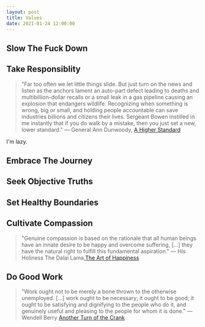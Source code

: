 ```yaml
---
layout: post
title: Values
date: 2021-01-24 12:00:00
---
```


## Slow The Fuck Down

## Take Responsiblity

> "Far too often we let little things slide. But just turn on the news and listen as the anchors lament an auto-part defect leading to deaths and multibillion-dollar recalls or a small leak in a gas pipeline causing an explosion that endangers wildlife. Recognizing when something is wrong, big or small, and holding people accountable can save industries billions and citizens their lives. Sergeant Bowen instilled in me instantly that if you do walk by a mistake, then you just set a new, lower standard." — General Ann Dunwoody, [A Higher Standard](https://www.thriftbooks.com/w/a-higher-standard/15637943/?resultid=857828ea-688a-4c71-9d0d-d781ddede3ae#edition=18971175&idiq=24068799)

I'm lazy.

## Embrace The Journey

## Seek Objective Truths

## Set Healthy Boundaries

## Cultivate Compassion

> "Genuine compassion is based on the rationale that all human beings have an innate desire to be happy and overcome suffering, \[...\] they have the natural right to fulfill this fundamental aspiration." — His Holiness The Dalai Lama,[The Art of Happiness](https://www.thriftbooks.com/w/the-art-of-happiness-a-handbook-for-living-by-dalai-lama-xiv/245744/)

## Do Good Work

> "Work ought not to be merely a bone thrown to the otherwise unemployed. \[...\] work ought to be necessary; it ought to be good; it ought to be satisfying and dignifying to the people who do it, and genuinely useful and pleasing to the people for whom it is done." — Wendell Berry [Another Turn of the Crank](https://www.thriftbooks.com/w/another-turn-of-the-crank-essays_wendell-berry/372608/item/#edition=3242441&idiq=2733773)